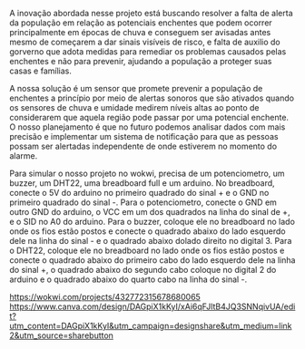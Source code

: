 A inovação abordada nesse projeto está buscando resolver a falta de alerta da população em relação as potenciais enchentes que podem ocorrer principalmente em épocas de chuva e conseguem ser avisadas antes mesmo de começarem a dar sinais visíveis de risco, e falta de auxilio do gorverno que adota medidas para remediar os problemas causados pelas enchentes e não para prevenir, ajudando a população a proteger suas casas e famílias.

A nossa solução é um sensor que promete prevenir a população de enchentes a princípio por meio de alertas sonoros que são ativados quando os sensores de chuva e umidade medirem níveis altas ao ponto de considerarem que aquela região pode passar por uma potencial enchente. O nosso planejamento é que no futuro podemos analisar dados com mais precisão e implementar um sistema de notificação para que as pessoas possam ser alertadas independente de onde estiverem no momento do alarme.

Para simular o nosso projeto no wokwi, precisa de um potenciometro, um buzzer, um DHT22, uma breadboard full e um arduino. 
No breadboard, conecte o 5V do arduino no primeiro quadrado do sinal + e o GND no primeiro quadrado do sinal -. Para o potenciometro, conecte o GND em outro GND do arduino, o VCC em um dos quadrados na linha do sinal de +, e o SID no A0 do arduino. Para o buzzer, coloque ele no breadboard no lado onde os fios estão postos e conecte o quadrado abaixo do lado esquerdo dele na linha do sinal - e o quadrado abaixo dolado direito no digital 3. Para o DHT22, coloque ele no breadboard no lado onde os fios estão postos e conecte o quadrado abaixo do primeiro cabo do lado esquerdo dele na linha do sinal +, o quadrado abaixo do segundo cabo coloque no digital 2 do arduino e  o quadrado abaixo do quarto cabo na linha do sinal -.

https://wokwi.com/projects/432772315678680065
https://www.canva.com/design/DAGpiX1kKyI/xAi6qFJltB4JQ3SNNqivUA/edit?utm_content=DAGpiX1kKyI&utm_campaign=designshare&utm_medium=link2&utm_source=sharebutton
